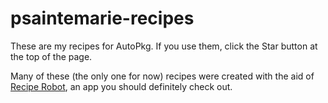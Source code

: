 # psaintemarie-recipes

These are my recipes for AutoPkg. If you use them, click the Star button at the top of the page.

Many of these (the only one for now) recipes were created with the aid of [Recipe Robot](https://github.com/homebysix/recipe-robot), an app you should definitely check out.
